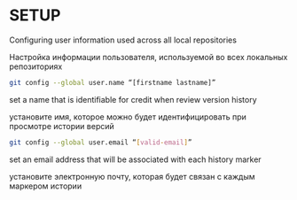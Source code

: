# SETUP
Configuring user information used across all local repositories  

Настройка информации пользователя, используемой во всех локальных репозиториях

```bash
git config --global user.name “[firstname lastname]”
```
set a name that is identifiable for credit when review version history  

установите имя, которое можно будет идентифицировать при просмотре истории версий

```bash
git config --global user.email “[valid-email]”
```

set an email address that will be associated with each history marker

установите электронную почту, которая будет связан с каждым маркером истории  
